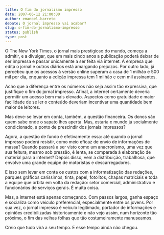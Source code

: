 ```yaml
---
title: O fim do jornalismo impresso 
date: 2007-06-12 21:00:00
author: emanoel.barreto
debate: O jornal impresso vai acabar?
slug: o-fim-do-jornalismo-impresso
status: publish 
type: post
---
```


O The New York Times, o jornal mais prestigioso do mundo, começa a admitir, e a divulgar, que em mais cindo anos a publicação poderá deixar de ser impressa e passar unicamente a ser feita via internet. A empresa que edita o jornal e outros diários está amargando prejuízos. Por outro lado, já percebeu que os acessos à versão online superam a casa de 1 milhão e 500 mil por dia, enquanto a edição impressa tem 1 milhão e cem mil assinantes.  

  

Acho que a diferença entre os números não seja assim tão expressiva, que justifique o fim do jornal impresso. Afinal, a internet certamente deveria permitir um acesso bem mais elevado. Aspectos como gratuidade e maior facilidade de se ler o conteúdo deveriam incentivar uma quantidade bem maior de leitores.   

  

Mas deve-se levar em conta, também, a questão financeira. Os donos são quem sabe onde o sapato lhes aperta. Mas, estaria o mundo já socialmente condicionado, a ponto de prescindir dos jornais impressos?  

  

Agora, a questão de fundo é efetivamente essa: até quando o jornal impresso poderá resistir, como meio eficaz de envio de informações de massa? Quando passará a ser visto como um anacronismo, uma vez que sua feitura, mesmo sob pressão, é lenta, se comparada à elaboração de material para a internet? Depois disso, vem a distribuição, trabalhosa, que envolve uma grande equipe de motoristas e descarregadores.  

  

E isso sem levar em conta os custos com a informatização das redações, parques gráficos caríssimos, tinta, papel, fotolitos, chapas matriciais e toda a equipe que orbita em volta da redação: setor comercial, administrativo e funcionários de serviços gerais. É muita coisa.  

  

Mas, a internet está apenas começando. Com passos largos, ganha espaço e socializa como veículo preferencial, especialmente entre os jovens. Por sua vez, o jornal impresso é veículo legitimado, portador de informações e opiniões credibilizadas historicamente e não vejo assim, num horizonte tão próximo, o fim das velhas folhas que tão costumeiramente manuseamos.   

  

Creio que tudo virá a seu tempo. E esse tempo ainda não chegou.
